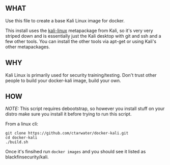 ## WHAT
Use this file to create a base Kali Linux image for docker.

This install uses the [kali-linux](https://www.kali.org/news/kali-linux-metapackages/) metapackage from Kali, so it's very very striped down and is essentially just the Kali desktop with git and ssh and a few other tools.
You can install the other tools via apt-get or using Kali's other metapackages.

## WHY
Kali Linux is primarily used for security training/testing. Don't trust other people to build your docker-kali image, build your own.

## HOW

*NOTE:* This script requires debootstrap, so however you install stuff on your distro make sure you install it before trying to run this script.

From a linux cli:
```
git clone https://github.com/ctarwater/docker-kali.git
cd docker-kali
./build.sh
```

Once it's finsihed run `docker images` and you should see it listed as blackfinsecurity/kali.
